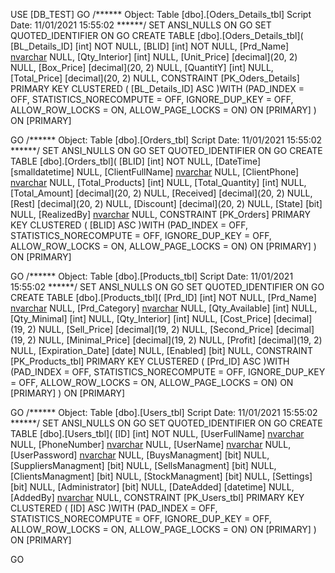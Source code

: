 USE [DB_TEST]
GO
/****** Object:  Table [dbo].[Oders_Details_tbl]    Script Date: 11/01/2021 15:55:02 ******/
SET ANSI_NULLS ON
GO
SET QUOTED_IDENTIFIER ON
GO
CREATE TABLE [dbo].[Oders_Details_tbl](
	[BL_Details_ID] [int] NOT NULL,
	[BLID] [int] NOT NULL,
	[Prd_Name] [nvarchar](80) NULL,
	[Qty_Interior] [int] NULL,
	[Unit_Price] [decimal](20, 2) NULL,
	[Box_Price] [decimal](20, 2) NULL,
	[QuantitY] [int] NULL,
	[Total_Price] [decimal](20, 2) NULL,
 CONSTRAINT [PK_Oders_Details] PRIMARY KEY CLUSTERED 
(
	[BL_Details_ID] ASC
)WITH (PAD_INDEX = OFF, STATISTICS_NORECOMPUTE = OFF, IGNORE_DUP_KEY = OFF, ALLOW_ROW_LOCKS = ON, ALLOW_PAGE_LOCKS = ON) ON [PRIMARY]
) ON [PRIMARY]

GO
/****** Object:  Table [dbo].[Orders_tbl]    Script Date: 11/01/2021 15:55:02 ******/
SET ANSI_NULLS ON
GO
SET QUOTED_IDENTIFIER ON
GO
CREATE TABLE [dbo].[Orders_tbl](
	[BLID] [int] NOT NULL,
	[DateTime] [smalldatetime] NULL,
	[ClientFullName] [nvarchar](50) NULL,
	[ClientPhone] [nvarchar](50) NULL,
	[Total_Products] [int] NULL,
	[Total_Quantity] [int] NULL,
	[Total_Amount] [decimal](20, 2) NULL,
	[Received] [decimal](20, 2) NULL,
	[Rest] [decimal](20, 2) NULL,
	[Discount] [decimal](20, 2) NULL,
	[State] [bit] NULL,
	[RealizedBy] [nvarchar](50) NULL,
 CONSTRAINT [PK_Orders] PRIMARY KEY CLUSTERED 
(
	[BLID] ASC
)WITH (PAD_INDEX = OFF, STATISTICS_NORECOMPUTE = OFF, IGNORE_DUP_KEY = OFF, ALLOW_ROW_LOCKS = ON, ALLOW_PAGE_LOCKS = ON) ON [PRIMARY]
) ON [PRIMARY]

GO
/****** Object:  Table [dbo].[Products_tbl]    Script Date: 11/01/2021 15:55:02 ******/
SET ANSI_NULLS ON
GO
SET QUOTED_IDENTIFIER ON
GO
CREATE TABLE [dbo].[Products_tbl](
	[Prd_ID] [int] NOT NULL,
	[Prd_Name] [nvarchar](80) NULL,
	[Prd_Category] [nvarchar](50) NULL,
	[Qty_Available] [int] NULL,
	[Qty_Minimal] [int] NULL,
	[Qty_Interior] [int] NULL,
	[Cost_Price] [decimal](19, 2) NULL,
	[Sell_Price] [decimal](19, 2) NULL,
	[Second_Price] [decimal](19, 2) NULL,
	[Minimal_Price] [decimal](19, 2) NULL,
	[Profit] [decimal](19, 2) NULL,
	[Expiration_Date] [date] NULL,
	[Enabled] [bit] NULL,
 CONSTRAINT [PK_Products_tbl] PRIMARY KEY CLUSTERED 
(
	[Prd_ID] ASC
)WITH (PAD_INDEX = OFF, STATISTICS_NORECOMPUTE = OFF, IGNORE_DUP_KEY = OFF, ALLOW_ROW_LOCKS = ON, ALLOW_PAGE_LOCKS = ON) ON [PRIMARY]
) ON [PRIMARY]

GO
/****** Object:  Table [dbo].[Users_tbl]    Script Date: 11/01/2021 15:55:02 ******/
SET ANSI_NULLS ON
GO
SET QUOTED_IDENTIFIER ON
GO
CREATE TABLE [dbo].[Users_tbl](
	[ID] [int] NOT NULL,
	[UserFullName] [nvarchar](80) NULL,
	[PhoneNumber] [nvarchar](80) NULL,
	[UserName] [nvarchar](50) NULL,
	[UserPassword] [nvarchar](50) NULL,
	[BuysManagment] [bit] NULL,
	[SuppliersManagment] [bit] NULL,
	[SellsManagment] [bit] NULL,
	[ClientsManagment] [bit] NULL,
	[StockManagment] [bit] NULL,
	[Settings] [bit] NULL,
	[Administrator] [bit] NULL,
	[DateAdded] [datetime] NULL,
	[AddedBy] [nvarchar](80) NULL,
 CONSTRAINT [PK_Users_tbl] PRIMARY KEY CLUSTERED 
(
	[ID] ASC
)WITH (PAD_INDEX = OFF, STATISTICS_NORECOMPUTE = OFF, IGNORE_DUP_KEY = OFF, ALLOW_ROW_LOCKS = ON, ALLOW_PAGE_LOCKS = ON) ON [PRIMARY]
) ON [PRIMARY]

GO
